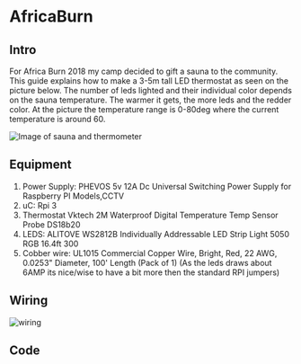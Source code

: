# AfricaBurn

## Intro
 For Africa Burn 2018 my camp decided to gift a sauna to the community. This guide explains how to make a 3-5m tall LED thermostat as seen on the picture below. The number of leds lighted and their individual color depends on the sauna temperature. The warmer it gets, the more leds and the redder color. At the picture the temperature range is 0-80deg where the current temperature is around 60. 
 

![Image of sauna and thermometer](https://i.imgur.com/A6VTrcJ.png)

## Equipment
1. Power Supply:  PHEVOS 5v 12A Dc Universal Switching Power Supply for Raspberry PI Models,CCTV
2. uC: Rpi 3
3. Thermostat Vktech 2M Waterproof Digital Temperature Temp Sensor Probe DS18b20
4. LEDS: ALITOVE WS2812B Individually Addressable LED Strip Light 5050 RGB 16.4ft 300 
5. Cobber wire: UL1015 Commercial Copper Wire, Bright, Red, 22 AWG, 0.0253" Diameter, 100' Length (Pack of 1)
(As the leds draws about 6AMP its nice/wise to have a bit more then the standard RPI jumpers)


## Wiring

![wiring](https://imgur.com/uKVKCfE)
## Code

 

